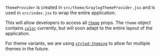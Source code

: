 `ThemeProvider` is created in `src/theme/GraylogThemeProvider.jsx` and is used in `src/index.jsx` to wrap the entire application.

This will allow developers to access all [`theme`](https://styled-components.com/docs/api#themeprovider) props. The `theme` object contains [`color`](#section-colors) currently, but will soon adapt to the entire layout of the application.

For theme variants, we are using [`styled-theming`](https://github.com/styled-components/styled-theming/tree/v2.2.0) to allow for multiple themes in the future.
